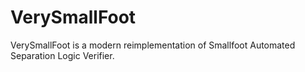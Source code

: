 
# VerySmallFoot

VerySmallFoot is a modern reimplementation of Smallfoot Automated Separation Logic Verifier.

